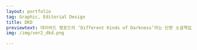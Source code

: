 ```yaml
---
layout: portfolio
tag: Graphic, Editorial Design
title: DKD
previewtext: 데이비드 랭포드의 ‘Different Kinds of Darkness’라는 단편 소설책입니다. 누구나 보게되면 즉사하는 이미지(블리트 이미지)가 나오는 소설의 세계관은 본문 레이아웃과 텍스트, 이미지, 책 케이스를 통해서 책의 물성에 그대로 녹아있습니다.
img: /img/ver2_dkd.png

---
```

<div class="img_row">
	<img class="col three" src="{{ site.baseurl }}/img/dkd2/00.jpg" alt="" title="dkd00"/>
</div>

<div class="img_row">
	<img class="col three" src="{{ site.baseurl }}/img/dkd2/01.jpg" alt="" title="dkd01"/>
</div>

<div class="img_row">
	<img class="col three" src="{{ site.baseurl }}/img/dkd2/02.jpg" alt="" title="dkd02"/>
</div>

<div class="img_row">
	<img class="col three" src="{{ site.baseurl }}/img/dkd2/03.jpg" alt="" title="dkd03"/>
</div>


<div class="img_row">
	<img class="col three" src="{{ site.baseurl }}/img/dkd2/04.jpg" alt="" title="dkd04"/>
</div>

<div class="img_row">
	<img class="col three" src="{{ site.baseurl }}/img/dkd2/05.jpg" alt="" title="dkd05"/>
</div>

<div class="img_row">
	<img class="col three" src="{{ site.baseurl }}/img/dkd2/06.jpg" alt="" title="dkd06"/>
</div>

<div class="img_row">
	<img class="col three" src="{{ site.baseurl }}/img/dkd2/07.jpg" alt="" title="dkd07"/>
</div>

<div class="img_row">
	<img class="col three" src="{{ site.baseurl }}/img/dkd2/08.jpg" alt="" title="dkd08"/>
</div>

